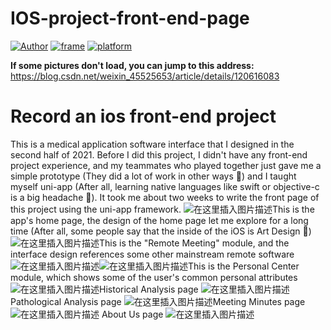 # IOS-project-front-end-page
[![Author](https://img.shields.io/badge/Author-ChuanyangChen-red.svg "Author")](https://github.com/Ulrich2003 "Author")
[![frame](https://img.shields.io/badge/frame-uniapp-green.svg "frame")](https://uniapp.dcloud.io/ "frame")
[![platform](https://img.shields.io/badge/platform-iOS-blue.svg "platform")](https://github.com/Ulrich2003 "platform")

**If some pictures don't load, you can jump to this address:** https://blog.csdn.net/weixin_45525653/article/details/120616083

# Record an ios front-end project
This is a medical application software interface that I designed in the second half of 2021. 
Before I did this project, I didn't have any front-end project experience, and my teammates who played together just gave me a simple prototype (They did a lot of work in other ways 💪) and I taught myself uni-app (After all, learning native languages like swift or objective-c is a big headache 🤕️). It took me about two weeks to write the front page of this project using the uni-app framework.
![在这里插入图片描述](https://img-blog.csdnimg.cn/2ad2b72ca3334e54a66795265f86db7b.png?x-oss-process=image/watermark,type_ZHJvaWRzYW5zZmFsbGJhY2s,shadow_50,text_Q1NETiBAQ2h1YW5ZYW5nIENoZW4=,size_20,color_FFFFFF,t_70,g_se,x_16)This is the app's home page, the design of the home page let me explore for a long time (After all, some people say that the inside of the iOS is Art Design 🎨)
![在这里插入图片描述](https://img-blog.csdnimg.cn/814de9e293e44f9d8463e73d6402c8b0.png?x-oss-process=image/watermark,type_ZHJvaWRzYW5zZmFsbGJhY2s,shadow_50,text_Q1NETiBAQ2h1YW5ZYW5nIENoZW4=,size_17,color_FFFFFF,t_70,g_se,x_16)This is the "Remote Meeting" module, and the interface design references some other mainstream remote software
![在这里插入图片描述](https://img-blog.csdnimg.cn/2ec2d3dc47a44eaebd39bb650937022c.png?x-oss-process=image/watermark,type_ZHJvaWRzYW5zZmFsbGJhY2s,shadow_50,text_Q1NETiBAQ2h1YW5ZYW5nIENoZW4=,size_20,color_FFFFFF,t_70,g_se,x_16)![在这里插入图片描述](https://img-blog.csdnimg.cn/6d770385a2674bf6ad02388501312210.png?x-oss-process=image/watermark,type_ZHJvaWRzYW5zZmFsbGJhY2s,shadow_50,text_Q1NETiBAQ2h1YW5ZYW5nIENoZW4=,size_17,color_FFFFFF,t_70,g_se,x_16)This is the Personal Center module, which shows some of the user's common personal attributes
![在这里插入图片描述](https://img-blog.csdnimg.cn/51e2868520674943ba7bf9022096a097.png?x-oss-process=image/watermark,type_ZHJvaWRzYW5zZmFsbGJhY2s,shadow_50,text_Q1NETiBAQ2h1YW5ZYW5nIENoZW4=,size_20,color_FFFFFF,t_70,g_se,x_16)Historical Analysis page
![在这里插入图片描述](https://img-blog.csdnimg.cn/b397081a4e4148d78666b8516587b5eb.png?x-oss-process=image/watermark,type_ZHJvaWRzYW5zZmFsbGJhY2s,shadow_50,text_Q1NETiBAQ2h1YW5ZYW5nIENoZW4=,size_20,color_FFFFFF,t_70,g_se,x_16)Pathological Analysis page
![在这里插入图片描述](https://img-blog.csdnimg.cn/2859afcd182547a5a371a68646e560f5.png?x-oss-process=image/watermark,type_ZHJvaWRzYW5zZmFsbGJhY2s,shadow_50,text_Q1NETiBAQ2h1YW5ZYW5nIENoZW4=,size_20,color_FFFFFF,t_70,g_se,x_16)Meeting Minutes page
![在这里插入图片描述](https://img-blog.csdnimg.cn/3089e661b2dd42958d48fc01a1c2654b.png?x-oss-process=image/watermark,type_ZHJvaWRzYW5zZmFsbGJhY2s,shadow_50,text_Q1NETiBAQ2h1YW5ZYW5nIENoZW4=,size_17,color_FFFFFF,t_70,g_se,x_16)
About Us page
![在这里插入图片描述](https://img-blog.csdnimg.cn/e8374475412f4a2684432962da2a51d4.png?x-oss-process=image/watermark,type_ZHJvaWRzYW5zZmFsbGJhY2s,shadow_50,text_Q1NETiBAQ2h1YW5ZYW5nIENoZW4=,size_20,color_FFFFFF,t_70,g_se,x_16)










